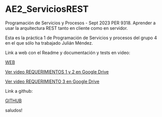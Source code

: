 # AE2_ServiciosREST
Programación de Servicios y Procesos - Sept 2023 PER 9318. Aprender a usar la arquitectura REST tanto en cliente como en servidor.

Esta es la práctica 1 de Programación de Servicios y procesos del grupo 4 en el que sólo ha trabajado Julián Méndez.

Link a web con el Readme y documentación y tests en video: 

[WEB](https://julianmendezedix.github.io/AE2_ServiciosREST/index.html)

[Ver video REQUERIMIENTOS 1 y 2 en Google Drive](https://drive.google.com/file/d/1OyXASgXOjpHxUx0zyMsIPMfPATcX9iWU/view?usp=drive_link)

[Ver video REQUERIMIENTO 3 en Google Drive](https://drive.google.com/file/d/1RXSdMzI-LeQKyRZV2ndWo44iFBACKl-w/view?usp=drive_link)

Link a github: 

[GITHUB](https://github.com/JulianMendezEdix/AE2_ServiciosREST)

saludos!
